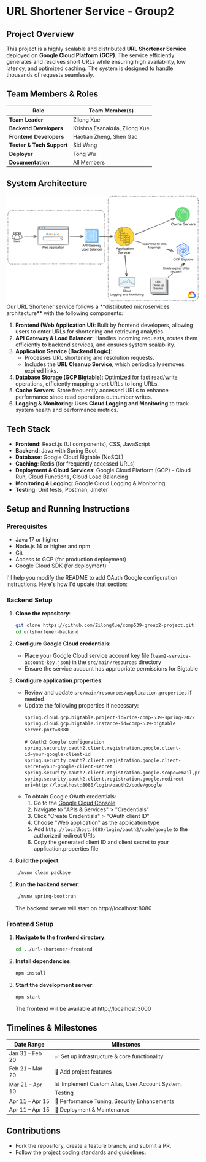 # URL Shortener Service - Group2

## Project Overview
This project is a highly scalable and distributed **URL Shortener Service** deployed on **Google Cloud Platform (GCP)**. The service efficiently generates and resolves short URLs while ensuring high availability, low latency, and optimized caching. The system is designed to handle thousands of requests seamlessly.

## Team Members & Roles
| Role                  | Team Member(s) |
|-----------------------|---------------|
| **Team Leader**      | Zilong Xue |
| **Backend Developers** | Krishna Esanakula, Zilong Xue |
| **Frontend Developers** | Haotian Zheng, Shen Gao |
| **Tester & Tech Support** | Sid Wang |
| **Deployer** | Tong Wu |
| **Documentation** | All Members |

## System Architecture
<img src="architecture.png" alt="System Architecture" width="800">
Our URL Shortener service follows a **distributed microservices architecture** with the following components:

1. **Frontend (Web Application UI)**: Built by frontend developers, allowing users to enter URLs for shortening and retrieving analytics.
2. **API Gateway & Load Balancer**: Handles incoming requests, routes them efficiently to backend services, and ensures system scalability.
3. **Application Service (Backend Logic)**:
   - Processes URL shortening and resolution requests.
   - Includes the **URL Cleanup Service**, which periodically removes expired links.
4. **Database Storage (GCP Bigtable)**: Optimized for fast read/write operations, efficiently mapping short URLs to long URLs.
5. **Cache Servers**: Store frequently accessed URLs to enhance performance since read operations outnumber writes.
6. **Logging & Monitoring**: Uses **Cloud Logging and Monitoring** to track system health and performance metrics.

## Tech Stack
- **Frontend**: React.js (UI components), CSS, JavaScript
- **Backend**: Java with Spring Boot
- **Database**: Google Cloud Bigtable (NoSQL)
- **Caching**: Redis (for frequently accessed URLs)
- **Deployment & Cloud Services**: Google Cloud Platform (GCP) - Cloud Run, Cloud Functions, Cloud Load Balancing
- **Monitoring & Logging**: Google Cloud Logging & Monitoring
- **Testing**: Unit tests, Postman, Jmeter

## Setup and Running Instructions

### Prerequisites
- Java 17 or higher
- Node.js 14 or higher and npm
- Git
- Access to GCP (for production deployment)
- Google Cloud SDK (for deployment)

I'll help you modify the README to add OAuth Google configuration instructions. Here's how I'd update that section:

### Backend Setup

1. **Clone the repository**:
   ```bash
   git clone https://github.com/ZilongXue/comp539-group2-project.git
   cd urlshortener-backend
   ```

2. **Configure Google Cloud credentials**:
   - Place your Google Cloud service account key file (`team2-service-account-key.json`) in the `src/main/resources` directory
   - Ensure the service account has appropriate permissions for Bigtable

3. **Configure application.properties**:
   - Review and update `src/main/resources/application.properties` if needed
   - Update the following properties if necessary:
     ```properties
     spring.cloud.gcp.bigtable.project-id=rice-comp-539-spring-2022
     spring.cloud.gcp.bigtable.instance-id=comp-539-bigtable
     server.port=8080
     
     # OAuth2 Google configuration
     spring.security.oauth2.client.registration.google.client-id=your-google-client-id
     spring.security.oauth2.client.registration.google.client-secret=your-google-client-secret
     spring.security.oauth2.client.registration.google.scope=email,profile
     spring.security.oauth2.client.registration.google.redirect-uri=http://localhost:8080/login/oauth2/code/google
     ```
   - To obtain Google OAuth credentials:
     1. Go to the [Google Cloud Console](https://console.cloud.google.com/)
     2. Navigate to "APIs & Services" > "Credentials"
     3. Click "Create Credentials" > "OAuth client ID"
     4. Choose "Web application" as the application type
     5. Add `http://localhost:8080/login/oauth2/code/google` to the authorized redirect URIs
     6. Copy the generated client ID and client secret to your application.properties file

4. **Build the project**:
   ```bash
   ./mvnw clean package
   ```

5. **Run the backend server**:
   ```bash
   ./mvnw spring-boot:run
   ```
   The backend server will start on http://localhost:8080

### Frontend Setup

1. **Navigate to the frontend directory**:
   ```bash
   cd ../url-shortener-frontend
   ```

2. **Install dependencies**:
   ```bash
   npm install
   ```

3. **Start the development server**:
   ```bash
   npm start
   ```
   The frontend will be available at http://localhost:3000

## Timelines & Milestones
| Date Range | Milestones |
|------------|---------------------------------|
| Jan 31 – Feb 20 | ✅ Set up infrastructure & core functionality |
| Feb 21 – Mar 20 | 🔗 Add project features |
| Mar 21 – Apr 10 | 📊 Implement Custom Alias, User Account System, Testing |
| Apr 11 – Apr 15 | 🚀 Performance Tuning, Security Enhancements |
| Apr 11 – Apr 15 | 🏁 Deployment & Maintenance |


## Contributions
- Fork the repository, create a feature branch, and submit a PR.
- Follow the project coding standards and guidelines.
